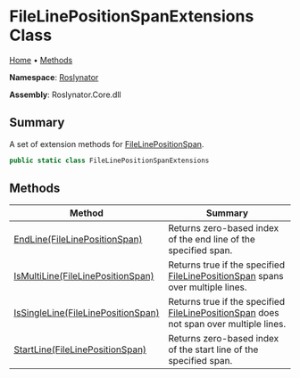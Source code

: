 # FileLinePositionSpanExtensions Class

[Home](../../README.md) &#x2022; [Methods](#methods)

**Namespace**: [Roslynator](../README.md)

**Assembly**: Roslynator\.Core\.dll

## Summary

A set of extension methods for [FileLinePositionSpan](https://docs.microsoft.com/en-us/dotnet/api/microsoft.codeanalysis.filelinepositionspan)\.

```csharp
public static class FileLinePositionSpanExtensions
```

## Methods

| Method | Summary |
| ------ | ------- |
| [EndLine(FileLinePositionSpan)](EndLine/README.md) | Returns zero\-based index of the end line of the specified span\. |
| [IsMultiLine(FileLinePositionSpan)](IsMultiLine/README.md) | Returns true if the specified [FileLinePositionSpan](https://docs.microsoft.com/en-us/dotnet/api/microsoft.codeanalysis.filelinepositionspan) spans over multiple lines\. |
| [IsSingleLine(FileLinePositionSpan)](IsSingleLine/README.md) | Returns true if the specified [FileLinePositionSpan](https://docs.microsoft.com/en-us/dotnet/api/microsoft.codeanalysis.filelinepositionspan) does not span over multiple lines\. |
| [StartLine(FileLinePositionSpan)](StartLine/README.md) | Returns zero\-based index of the start line of the specified span\. |

